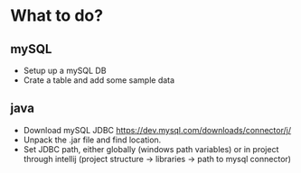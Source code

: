 # What to do?

## mySQL
- Setup up a mySQL DB
- Crate a table and add some sample data
##
## java
- Download mySQL JDBC https://dev.mysql.com/downloads/connector/j/
- Unpack the .jar file and find location.
- Set JDBC path, either globally (windows path variables)
or in project through intellij (project structure -> libraries -> path to mysql connector)

